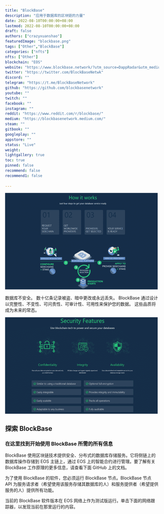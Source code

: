 ```yaml
---
title: "BlockBase"
description: "应用于数据库的区块链的力量"
date: 2022-08-10T00:00:00+08:00
lastmod: 2022-08-10T00:00:00+08:00
draft: false
authors: ["crazyxuanshao"]
featuredImage: "blockbase.png"
tags: ["Other","BlockBase"]
categories: ["nfts"]
nfts: ["Other"]
blockchain: "EOS"
website: "https://www.blockbase.network/?utm_source=DappRadar&utm_medium=deeplink&utm_campaign=visit-website"
twitter: "https://twitter.com/BlockBaseNetwk"
discord: ""
telegram: "https://t.me/BlockBaseNetwork"
github: "https://github.com/blockbasenetwork"
youtube: ""
twitch: ""
facebook: ""
instagram: ""
reddit: "https://www.reddit.com/r/blockbase/"
medium: "https://blockbasenetwork.medium.com/"
steam: ""
gitbook: ""
googleplay: ""
appstore: ""
status: "Live"
weight: 
lightgallery: true
toc: true
pinned: false
recommend: false
recommend1: false

---
```


![odsm](odsm.png)

数据库不安全。 数十亿条记录被盗、暗中更改或永远丢失。 BlockBase 通过设计以完整性、不变性、可问责性、可审计性、可用性来保护您的数据。 这些品质将成为未来的常态。

![dasda](dasda.png)

## 探索 BlockBase

### 在这里找到开始使用 BlockBase 所需的所有信息

BlockBase 使用区块链技术提供安全、分布式的数据库存储服务。它将侧链上的数据库操作存储到 EOS 主链上，通过 EOS 上的智能合约进行管理。要了解有关 BlockBase 工作原理的更多信息，请查看下面 GitHub 上的文档。

为了使用 BlockBase 的软件，您必须运行 BlockBase 节点。BlockBase 节点 API 为服务请求者（希望使用该服务存储其数据库的人）和服务提供者（希望提供服务的人）提供所有功能。

当前的 BlockBase 软件版本在 EOS 网络上作为测试版运行。单击下面的网络跟踪器，以发现当前在那里运行的内容。